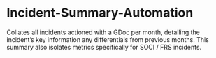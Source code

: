 # Incident-Summary-Automation
Collates all incidents actioned with a GDoc per month, detailing the incident’s key information any differentials from previous months. This summary also isolates metrics specifically for SOCI / FRS incidents.
